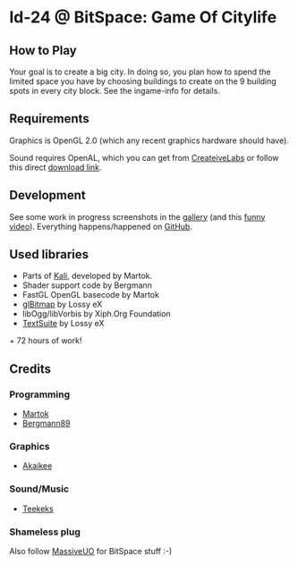 ld-24 @ BitSpace: Game Of Citylife
==================================

How to Play
-----------
Your goal is to create a big city. In doing so, you plan how to spend the limited space you have by choosing buildings to create on the 9 building spots in every city block.
See the ingame-info for details.

Requirements
------------
Graphics is OpenGL 2.0 (which any recent graphics hardware should have).

Sound requires OpenAL, which you can get from [CreateiveLabs](http://connect.creativelabs.com/openal/Downloads/Forms/AllItems.aspx) or follow this direct [download link](http://connect.creativelabs.com/openal/Downloads/oalinst.zip).


Development
-----------
See some work in progress screenshots in the [gallery](http://imgur.com/a/L0eOM) (and this [funny video](http://www.youtube.com/watch?v=TQ3_-yF14mw)).
Everything happens/happened on [GitHub](https://github.com/martok/ld-24).

Used libraries
--------------
* Parts of [Kali](https://github.com/martok/kali), developed by Martok.
* Shader support code by Bergmann
* FastGL OpenGL basecode by Martok
* [glBitmap](http://www.dev-center.de/header/glbitmap?cat=header&file=glbitmap) by Lossy eX
* libOgg/libVorbis by Xiph.Org Foundation
* [TextSuite](http://textsuite.opengl24.de/) by Lossy eX

\+ 72 hours of work!

Credits
-------

### Programming
* [Martok](https://twitter.com/martok_sh)
* [Bergmann89](https://twitter.com/Bergmann891)

### Graphics
* [Akaikee](https://twitter.com/Akaikee)

### Sound/Music
* [Teekeks](https://twitter.com/Teekeks)

### Shameless plug
Also follow [MassiveUO](https://twitter.com/MassiveUO) for BitSpace stuff :-)
